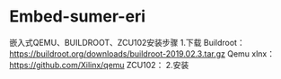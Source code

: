 # Embed-sumer-eri
嵌入式QEMU、BUILDROOT、ZCU102安装步骤
1.下载
Buildroot：https://buildroot.org/downloads/buildroot-2019.02.3.tar.gz
Qemu xlnx：https://github.com/Xilinx/qemu
ZCU102：
2.安装
